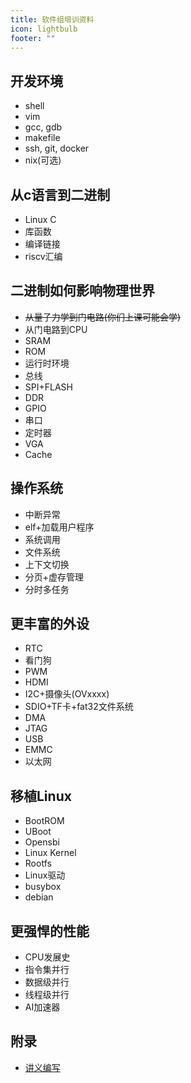 ```yaml
---
title: 软件组培训资料
icon: lightbulb
footer: ""
---
```


## 开发环境
- shell
- vim
- gcc, gdb
- makefile
- ssh, git, docker
- nix(可选)
  
## 从c语言到二进制
- Linux C
- 库函数
- 编译链接
- riscv汇编

## 二进制如何影响物理世界
- ~~从量子力学到门电路(你们上课可能会学)~~
- 从门电路到CPU
- SRAM
- ROM
- 运行时环境
- 总线
- SPI+FLASH
- DDR
- GPIO
- 串口
- 定时器
- VGA
- Cache

## 操作系统
- 中断异常
- elf+加载用户程序
- 系统调用
- 文件系统
- 上下文切换
- 分页+虚存管理
- 分时多任务

## 更丰富的外设
- RTC
- 看门狗
- PWM
- HDMI
- I2C+摄像头(OVxxxx)
- SDIO+TF卡+fat32文件系统
- DMA
- JTAG
- USB
- EMMC
- 以太网

## 移植Linux
- BootROM
- UBoot
- Opensbi
- Linux Kernel
- Rootfs
- Linux驱动
- busybox
- debian

## 更强悍的性能
- CPU发展史
- 指令集并行
- 数据级并行
- 线程级并行
- AI加速器

## 附录
- [讲义编写](write/README.md)